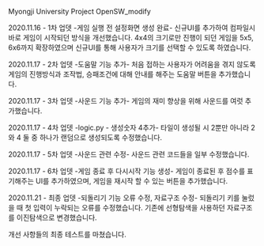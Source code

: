 Myongji University Project
OpenSW_modify

2020.11.16 - 1차 업뎃
-게임 실행 전 설정화면 생성 완료-
신규UI를 추가하여 컴파일시 바로 게임이 시작되던 방식을 개선했습니다.
4x4의 크기로만 진행이 되던 게임을 5x5, 6x6까지 확장하였으며 신규UI를 통해 사용자가 크기를 선택할 수 있도록 하였습니다.

2020.11.17 - 2차 업뎃
-도움말 기능 추가-
처음 접하는 사용자가 어려움을 겪지 않도록 게임의 진행방식과 조작법, 승패조건에 대해 안내를 해주는 도움말 버튼을 추가했습니다.

2020.11.17 - 3차 업뎃
-사운드 기능 추가-
게임의 재미 향상을 위해 사운드를 여럿 추가했습니다.

2020.11.17 - 4차 업뎃
-logic.py - 생성숫자 4추가-
타일이 생성될 시 2뿐만 아니라 2와 4 둘 중 하나가 랜덤으로 생성되도록 수정했습니다.

2020.11.17 - 5차 업뎃
-사운드 관련 수정-
사운드 관련 코드들을 일부 수정했습니다.

2020.11.17 - 6차 업뎃
-게임 종료 후 다시시작 기능 생성-
게임이 종료된 후 점수를 표기해주는 UI를 추가하였으며,
게임을 재시작 할 수 있는 버튼을 추가했습니다.

2020.11.21 - 최종 업뎃
-되돌리기 기능 오류 수정, 자료구조 수정-
되돌리기 키를 눌렀을 때 첫 입력이 누락되는 오류를 수정했습니다.
기존에 선형탐색을 사용하던 자료구조를 이진탐색으로 변경했습니다.

개선 사항들의 최종 테스트를 마쳤습니다.
